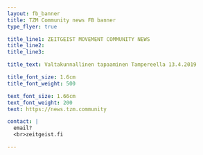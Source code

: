```yaml
---
layout: fb_banner
title: TZM Community news FB banner
type_flyer: true

title_line1: ZEITGEIST MOVEMENT COMMUNITY NEWS
title_line2: 
title_line3: 

title_text: Valtakunnallinen tapaaminen Tampereella 13.4.2019

title_font_size: 1.6cm
title_font_weight: 500

text_font_size: 1.66cm
text_font_weight: 200
text: https://news.tzm.community

contact: |
  email?
  <br>zeitgeist.fi

---
```


